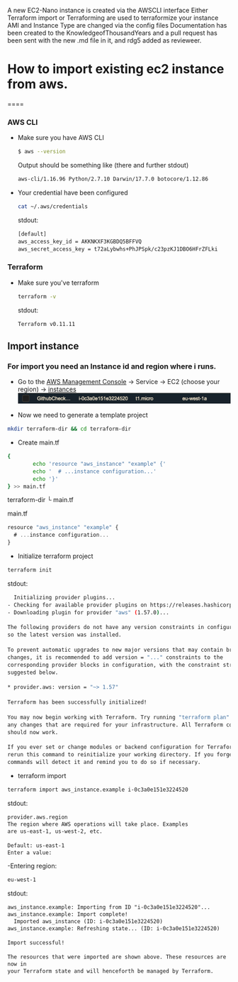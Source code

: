 A new EC2-Nano instance is created via the AWSCLI interface
 Either Terraform import or Terraforming are used to terraformize your instance
AMI and Instance Type are changed via the config files
Documentation has been created to the KnowledgeofThousandYears and a pull request has been sent with the new .md file in it, and rdg5 added as revieweer.

# How to import existing ec2 instance from aws.
====

### AWS CLI

- Make sure you have AWS CLI
  ```sh
  $ aws --version
  ```
  Output should be something like (there and further stdout)
  ```sh
  aws-cli/1.16.96 Python/2.7.10 Darwin/17.7.0 botocore/1.12.86
  ```
- Your credential have been configured
  ```sh
  cat ~/.aws/credentials
  ```
  stdout:
  ```sh
  [default]
  aws_access_key_id = AKKNKXF3KGBDQ5BFFVQ
  aws_secret_access_key = t72aLybwhs+PhJPSpk/c23pzKJ1DBO6HFrZFLki
  ```

### Terraform

- Make sure you've terraform
  ```sh
  terraform -v
  ```
  stdout:
  ```sh
  Terraform v0.11.11
  ```
## Import instance

### For import you need an Instance id and region where i runs.
 
- Go to the [AWS Management Console](https://console.aws.amazon.com) -> Service -> EC2 (choose your region) -> [instances](https://eu-west-2.console.aws.amazon.com/ec2/v2/home?region=eu-west-2#Instances:)
 ![instance](https://github.com/kopako/terraform/blob/master/img/instance.jpg)
 
- Now we need to generate a template project
 ```sh
 mkdir terraform-dir && cd terraform-dir
 ```
 
- Create main.tf
```sh
{
        echo 'resource "aws_instance" "example" {'
        echo '  # ...instance configuration...'
        echo '}'
} >> main.tf
 ```
 
terraform-dir
  └ main.tf

main.tf

```js
resource "aws_instance" "example" {
  # ...instance configuration...
}
```
  
  - Initialize terraform project
  ```sh
  terraform init
  ```
  stdout:
  ```sh
    Initializing provider plugins...
  - Checking for available provider plugins on https://releases.hashicorp.com...
  - Downloading plugin for provider "aws" (1.57.0)...

  The following providers do not have any version constraints in configuration,
  so the latest version was installed.

  To prevent automatic upgrades to new major versions that may contain breaking
  changes, it is recommended to add version = "..." constraints to the
  corresponding provider blocks in configuration, with the constraint strings
  suggested below.

  * provider.aws: version = "~> 1.57"

  Terraform has been successfully initialized!

  You may now begin working with Terraform. Try running "terraform plan" to see
  any changes that are required for your infrastructure. All Terraform commands
  should now work.

  If you ever set or change modules or backend configuration for Terraform,
  rerun this command to reinitialize your working directory. If you forget, other
  commands will detect it and remind you to do so if necessary.
  ```
  - terraform import
  ```sh
  terraform import aws_instance.example i-0c3a0e151e3224520
  ```
stdout:
```
provider.aws.region
The region where AWS operations will take place. Examples
are us-east-1, us-west-2, etc.

Default: us-east-1
Enter a value:
```

-Entering region:
```sh
eu-west-1
```
stdout:
```
aws_instance.example: Importing from ID "i-0c3a0e151e3224520"...
aws_instance.example: Import complete!
  Imported aws_instance (ID: i-0c3a0e151e3224520)
aws_instance.example: Refreshing state... (ID: i-0c3a0e151e3224520)

Import successful!

The resources that were imported are shown above. These resources are now in
your Terraform state and will henceforth be managed by Terraform.
```

  
  
